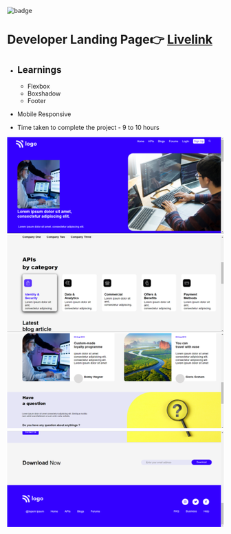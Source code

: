 ![badge](https://img.shields.io/badge/Live--class-Project-yellowgreen)
# Developer Landing Page👉 [Livelink](https://project-9-developerpage.netlify.app/)

- **Learnings** 
   -

  - Flexbox
  - Boxshadow
  - Footer
 - Mobile Responsive
- Time taken to complete the project - 9 to 10 hours

![screeshot-1](./Images/Screenshot%20(24).png)
![screeshot-2](./Images/Screenshot%20(25).png)
![screenshot-3](./Images/Screenshot%20(26).png)
![screenshot-4](./Images/Screenshot%20(27).png)